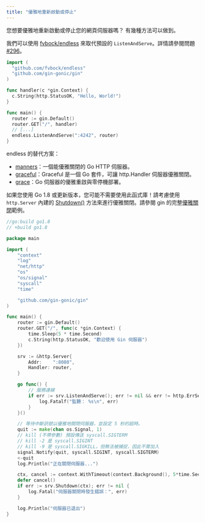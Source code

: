 ```yaml
---
title: "優雅地重新啟動或停止"
---
```


您想要優雅地重新啟動或停止您的網頁伺服器嗎？
有幾種方法可以做到。

我們可以使用 [fvbock/endless](https://github.com/fvbock/endless) 來取代預設的 `ListenAndServe`。詳情請參閱問題 [#296](https://github.com/gin-gonic/gin/issues/296)。

```go
import (
  "github.com/fvbock/endless"
  "github.com/gin-gonic/gin"
)

func handler(c *gin.Context) {
  c.String(http.StatusOK, "Hello, World!")
}

func main() {
  router := gin.Default()
  router.GET("/", handler)
  // [...]
  endless.ListenAndServe(":4242", router)
}
```

endless 的替代方案：

* [manners](https://github.com/braintree/manners)：一個能優雅關閉的 Go HTTP 伺服器。
* [graceful](https://github.com/tylerb/graceful)：Graceful 是一個 Go 套件，可讓 http.Handler 伺服器優雅關閉。
* [grace](https://github.com/facebookgo/grace)：Go 伺服器的優雅重啟與零停機部署。

如果您使用 Go 1.8 或更新版本，您可能不需要使用此函式庫！請考慮使用 `http.Server` 內建的 [Shutdown()](https://golang.org/pkg/net/http/#Server.Shutdown) 方法來進行優雅關閉。請參閱 gin 的完整[優雅關閉](https://github.com/gin-gonic/examples/tree/master/graceful-shutdown)範例。

```go
//go:build go1.8
// +build go1.8

package main

import (
	"context"
	"log"
	"net/http"
	"os"
	"os/signal"
	"syscall"
	"time"

	"github.com/gin-gonic/gin"
)

func main() {
	router := gin.Default()
	router.GET("/", func(c *gin.Context) {
		time.Sleep(5 * time.Second)
		c.String(http.StatusOK, "歡迎使用 Gin 伺服器")
	})

	srv := &http.Server{
		Addr:    ":8080",
		Handler: router,
	}

	go func() {
		// 服務連線
		if err := srv.ListenAndServe(); err != nil && err != http.ErrServerClosed {
			log.Fatalf("監聽： %s\n", err)
		}
	}()

	// 等待中斷訊號以優雅地關閉伺服器，並設定 5 秒的超時。
	quit := make(chan os.Signal, 1)
	// kill (不帶參數) 預設傳送 syscall.SIGTERM
	// kill -2 是 syscall.SIGINT
	// kill -9 是 syscall.SIGKILL，但無法被捕捉，因此不需加入
	signal.Notify(quit, syscall.SIGINT, syscall.SIGTERM)
	<-quit
	log.Println("正在關閉伺服器...")

	ctx, cancel := context.WithTimeout(context.Background(), 5*time.Second)
	defer cancel()
	if err := srv.Shutdown(ctx); err != nil {
		log.Fatal("伺服器關閉時發生錯誤：", err)
	}

	log.Println("伺服器已退出")
}
```

